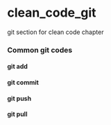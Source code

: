 # clean_code_git
git section for clean code chapter
### Common git codes
#### git add
#### git commit
#### git push
#### git pull 
